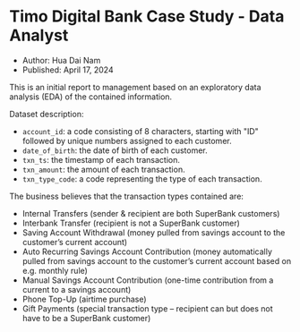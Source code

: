 # Timo Digital Bank Case Study - Data Analyst
- Author: Hua Dai Nam
- Published: April 17, 2024

This is an initial report to management based on an exploratory data analysis (EDA) of the contained information.

Dataset description:
- `account_id`: a code consisting of 8 characters, starting with "ID" followed by unique numbers assigned to each customer.
- `date_of_birth`: the date of birth of each customer.
- `txn_ts`: the timestamp of each transaction.
- `txn_amount`: the amount of each transaction.
- `txn_type_code`: a code representing the type of each transaction.

The business believes that the transaction types contained are:
- Internal Transfers (sender & recipient are both SuperBank customers) 
- Interbank Transfer (recipient is not a SuperBank customer)
- Saving Account Withdrawal (money pulled from savings account to the customer’s current account)
- Auto Recurring Savings Account Contribution (money automatically pulled from savings account to the customer’s current account based on e.g. monthly rule)
- Manual Savings Account Contribution (one-time contribution from a current to a savings account)
- Phone Top-Up (airtime purchase)
- Gift Payments (special transaction type – recipient can but does not have to be a SuperBank customer)
